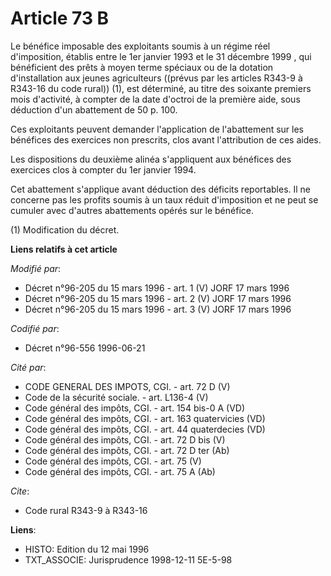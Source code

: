 # Article 73 B

Le bénéfice imposable des exploitants soumis à un régime réel d'imposition, établis entre le 1er janvier 1993 et le 31
décembre 1999 , qui bénéficient des prêts à moyen terme spéciaux ou de la dotation d'installation aux jeunes agriculteurs
((prévus par les articles R343-9 à R343-16 du code rural)) (1), est déterminé, au titre des soixante premiers mois
d'activité, à compter de la date d'octroi de la première aide, sous déduction d'un abattement de 50 p. 100.

Ces exploitants peuvent demander l'application de l'abattement sur les bénéfices des exercices non prescrits, clos avant
l'attribution de ces aides.

Les dispositions du deuxième alinéa s'appliquent aux bénéfices des exercices clos à compter du 1er janvier 1994.

Cet abattement s'applique avant déduction des déficits reportables. Il ne concerne pas les profits soumis à un taux réduit
d'imposition et ne peut se cumuler avec d'autres abattements opérés sur le bénéfice.

(1) Modification du décret.

**Liens relatifs à cet article**

_Modifié par_:

  - Décret n°96-205 du 15 mars 1996 - art. 1 (V) JORF 17 mars 1996
  - Décret n°96-205 du 15 mars 1996 - art. 2 (V) JORF 17 mars 1996
  - Décret n°96-205 du 15 mars 1996 - art. 3 (V) JORF 17 mars 1996

_Codifié par_:

  - Décret n°96-556 1996-06-21

_Cité par_:

  - CODE GENERAL DES IMPOTS, CGI. - art. 72 D (V)
  - Code de la sécurité sociale. - art. L136-4 (V)
  - Code général des impôts, CGI. - art. 154 bis-0 A (VD)
  - Code général des impôts, CGI. - art. 163 quatervicies (VD)
  - Code général des impôts, CGI. - art. 44 quaterdecies (VD)
  - Code général des impôts, CGI. - art. 72 D bis (V)
  - Code général des impôts, CGI. - art. 72 D ter (Ab)
  - Code général des impôts, CGI. - art. 75 (V)
  - Code général des impôts, CGI. - art. 75 A (Ab)

_Cite_:

  - Code rural R343-9 à R343-16

**Liens**:

  - HISTO: Edition du 12 mai 1996
  - TXT_ASSOCIE: Jurisprudence 1998-12-11 5E-5-98
